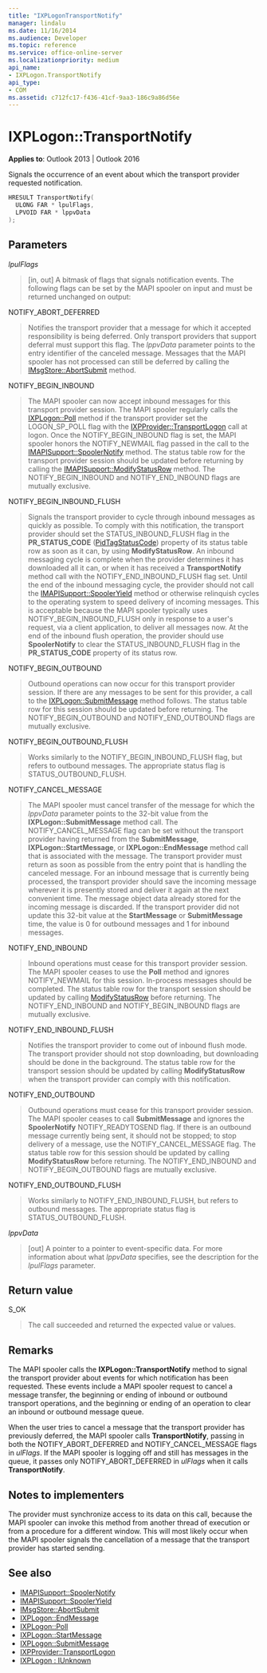 ```yaml
---
title: "IXPLogonTransportNotify"
manager: lindalu
ms.date: 11/16/2014
ms.audience: Developer
ms.topic: reference
ms.service: office-online-server
ms.localizationpriority: medium
api_name:
- IXPLogon.TransportNotify
api_type:
- COM
ms.assetid: c712fc17-f436-41cf-9aa3-186c9a86d56e
---
```


# IXPLogon::TransportNotify

**Applies to**: Outlook 2013 | Outlook 2016 
  
Signals the occurrence of an event about which the transport provider requested notification.
  
```cpp
HRESULT TransportNotify(
  ULONG FAR * lpulFlags,
  LPVOID FAR * lppvData
);
```

## Parameters

 _lpulFlags_
  
> [in, out] A bitmask of flags that signals notification events. The following flags can be set by the MAPI spooler on input and must be returned unchanged on output:
    
NOTIFY_ABORT_DEFERRED 
  
> Notifies the transport provider that a message for which it accepted responsibility is being deferred. Only transport providers that support deferral must support this flag. The  _lppvData_ parameter points to the entry identifier of the canceled message. Messages that the MAPI spooler has not processed can still be deferred by calling the [IMsgStore::AbortSubmit](imsgstore-abortsubmit.md) method. 
    
NOTIFY_BEGIN_INBOUND 
  
> The MAPI spooler can now accept inbound messages for this transport provider session. The MAPI spooler regularly calls the [IXPLogon::Poll](ixplogon-poll.md) method if the transport provider set the LOGON_SP_POLL flag with the [IXPProvider::TransportLogon](ixpprovider-transportlogon.md) call at logon. Once the NOTIFY_BEGIN_INBOUND flag is set, the MAPI spooler honors the NOTIFY_NEWMAIL flag passed in the call to the [IMAPISupport::SpoolerNotify](imapisupport-spoolernotify.md) method. The status table row for the transport provider session should be updated before returning by calling the [IMAPISupport::ModifyStatusRow](imapisupport-modifystatusrow.md) method. The NOTIFY_BEGIN_INBOUND and NOTIFY_END_INBOUND flags are mutually exclusive. 
    
NOTIFY_BEGIN_INBOUND_FLUSH 
  
> Signals the transport provider to cycle through inbound messages as quickly as possible. To comply with this notification, the transport provider should set the STATUS_INBOUND_FLUSH flag in the **PR_STATUS_CODE** ([PidTagStatusCode](pidtagstatuscode-canonical-property.md)) property of its status table row as soon as it can, by using **ModifyStatusRow**. An inbound messaging cycle is complete when the provider determines it has downloaded all it can, or when it has received a **TransportNotify** method call with the NOTIFY_END_INBOUND_FLUSH flag set. Until the end of the inbound messaging cycle, the provider should not call the [IMAPISupport::SpoolerYield](imapisupport-spooleryield.md) method or otherwise relinquish cycles to the operating system to speed delivery of incoming messages. This is acceptable because the MAPI spooler typically uses NOTIFY_BEGIN_INBOUND_FLUSH only in response to a user's request, via a client application, to deliver all messages now. At the end of the inbound flush operation, the provider should use **SpoolerNotify** to clear the STATUS_INBOUND_FLUSH flag in the **PR_STATUS_CODE** property of its status row. 
    
NOTIFY_BEGIN_OUTBOUND 
  
> Outbound operations can now occur for this transport provider session. If there are any messages to be sent for this provider, a call to the [IXPLogon::SubmitMessage](ixplogon-submitmessage.md) method follows. The status table row for this session should be updated before returning. The NOTIFY_BEGIN_OUTBOUND and NOTIFY_END_OUTBOUND flags are mutually exclusive. 
    
NOTIFY_BEGIN_OUTBOUND_FLUSH 
  
> Works similarly to the NOTIFY_BEGIN_INBOUND_FLUSH flag, but refers to outbound messages. The appropriate status flag is STATUS_OUTBOUND_FLUSH.
    
NOTIFY_CANCEL_MESSAGE 
  
> The MAPI spooler must cancel transfer of the message for which the  _lppvData_ parameter points to the 32-bit value from the **IXPLogon::SubmitMessage** method call. The NOTIFY_CANCEL_MESSAGE flag can be set without the transport provider having returned from the **SubmitMessage**, **IXPLogon::StartMessage**, or **IXPLogon::EndMessage** method call that is associated with the message. The transport provider must return as soon as possible from the entry point that is handling the canceled message. For an inbound message that is currently being processed, the transport provider should save the incoming message wherever it is presently stored and deliver it again at the next convenient time. The message object data already stored for the incoming message is discarded. If the transport provider did not update this 32-bit value at the **StartMessage** or **SubmitMessage** time, the value is 0 for outbound messages and 1 for inbound messages. 
    
NOTIFY_END_INBOUND 
  
> Inbound operations must cease for this transport provider session. The MAPI spooler ceases to use the **Poll** method and ignores NOTIFY_NEWMAIL for this session. In-process messages should be completed. The status table row for the transport session should be updated by calling [ModifyStatusRow](imapisupport-modifystatusrow.md) before returning. The NOTIFY_END_INBOUND and NOTIFY_BEGIN_INBOUND flags are mutually exclusive. 
    
NOTIFY_END_INBOUND_FLUSH 
  
> Notifies the transport provider to come out of inbound flush mode. The transport provider should not stop downloading, but downloading should be done in the background. The status table row for the transport session should be updated by calling **ModifyStatusRow** when the transport provider can comply with this notification. 
    
NOTIFY_END_OUTBOUND 
  
> Outbound operations must cease for this transport provider session. The MAPI spooler ceases to call **SubmitMessage** and ignores the **SpoolerNotify** NOTIFY_READYTOSEND flag. If there is an outbound message currently being sent, it should not be stopped; to stop delivery of a message, use the NOTIFY_CANCEL_MESSAGE flag. The status table row for this session should be updated by calling **ModifyStatusRow** before returning. The NOTIFY_END_INBOUND and NOTIFY_BEGIN_OUTBOUND flags are mutually exclusive. 
    
NOTIFY_END_OUTBOUND_FLUSH 
  
> Works similarly to NOTIFY_END_INBOUND_FLUSH, but refers to outbound messages. The appropriate status flag is STATUS_OUTBOUND_FLUSH.
    
 _lppvData_
  
> [out] A pointer to a pointer to event-specific data. For more information about what  _lppvData_ specifies, see the description for the  _lpulFlags_ parameter. 
    
## Return value

S_OK 
  
> The call succeeded and returned the expected value or values.
    
## Remarks

The MAPI spooler calls the **IXPLogon::TransportNotify** method to signal the transport provider about events for which notification has been requested. These events include a MAPI spooler request to cancel a message transfer, the beginning or ending of inbound or outbound transport operations, and the beginning or ending of an operation to clear an inbound or outbound message queue. 
  
When the user tries to cancel a message that the transport provider has previously deferred, the MAPI spooler calls **TransportNotify**, passing in both the NOTIFY_ABORT_DEFERRED and NOTIFY_CANCEL_MESSAGE flags in  _ulFlags_. If the MAPI spooler is logging off and still has messages in the queue, it passes only NOTIFY_ABORT_DEFERRED in  _ulFlags_ when it calls **TransportNotify**.
  
## Notes to implementers

The provider must synchronize access to its data on this call, because the MAPI spooler can invoke this method from another thread of execution or from a procedure for a different window. This will most likely occur when the MAPI spooler signals the cancellation of a message that the transport provider has started sending.
  
## See also

- [IMAPISupport::SpoolerNotify](imapisupport-spoolernotify.md) 
- [IMAPISupport::SpoolerYield](imapisupport-spooleryield.md) 
- [IMsgStore::AbortSubmit](imsgstore-abortsubmit.md) 
- [IXPLogon::EndMessage](ixplogon-endmessage.md) 
- [IXPLogon::Poll](ixplogon-poll.md)
- [IXPLogon::StartMessage](ixplogon-startmessage.md)
- [IXPLogon::SubmitMessage](ixplogon-submitmessage.md)
- [IXPProvider::TransportLogon](ixpprovider-transportlogon.md)
- [IXPLogon : IUnknown](ixplogoniunknown.md)

